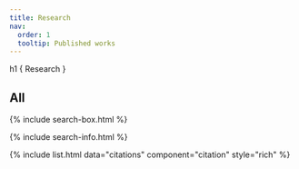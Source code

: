 ```yaml
---
title: Research
nav:
  order: 1
  tooltip: Published works
---
```


h1 { Research }

<!-- {% include section.html %} -->

## All

{% include search-box.html %}

{% include search-info.html %}

{% include list.html data="citations" component="citation" style="rich" %}
